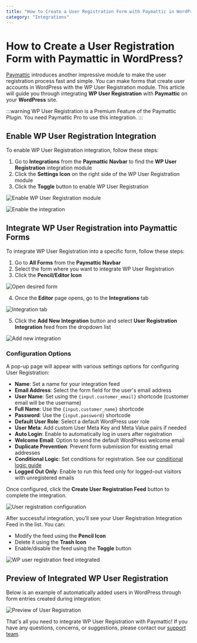 ```yaml
---
title: "How to Create a User Registration Form with Paymattic in WordPress?"
category: "Integrations"
---
```


# How to Create a User Registration Form with Paymattic in WordPress?

[Paymattic](https://paymattic.com/) introduces another impressive module to make the user registration process fast and simple. You can make forms that create user accounts in WordPress with the WP User Registration module. This article will guide you through integrating **WP User Registration** with **Paymattic** on your **WordPress** site.

:::warning
WP User Registration is a Premium Feature of the Paymattic Plugin. You need Paymattic Pro to use this integration.
:::

## Enable WP User Registration Integration 

To enable WP User Registration integration, follow these steps:

1. Go to **Integrations** from the **Paymattic Navbar** to find the **WP User Registration** integration module
2. Click the **Settings Icon** on the right side of the WP User Registration module
3. Click the **Toggle** button to enable WP User Registration

![Enable WP User Registration module](/images/integrations/how-to-create-a-user-registration-form-with-paymattic-in-wordpress/Wp-User-Registration-module-2-scaled.webp)

![Enable the integration](/images/integrations/how-to-create-a-user-registration-form-with-paymattic-in-wordpress/Enable-User-registration-module-1-scaled.webp)

## Integrate WP User Registration into Paymattic Forms

To integrate WP User Registration into a specific form, follow these steps:

1. Go to **All Forms** from the **Paymattic Navbar**
2. Select the form where you want to integrate WP User Registration
3. Click the **Pencil/Editor Icon**

![Open desired form](/images/integrations/how-to-create-a-user-registration-form-with-paymattic-in-wordpress/Open-desired-forms-scaled.webp)

4. Once the **Editor** page opens, go to the **Integrations** tab

![Integration tab](/images/integrations/how-to-create-a-user-registration-form-with-paymattic-in-wordpress/Integration-tab.webp)

5. Click the **Add New Integration** button and select **User Registration Integration** feed from the dropdown list

![Add new integration](/images/integrations/how-to-create-a-user-registration-form-with-paymattic-in-wordpress/Add-new-integration-drop-down-scaled.webp)

### Configuration Options

A pop-up page will appear with various settings options for configuring User Registration:

- **Name**: Set a name for your integration feed
- **Email Address**: Select the form field for the user's email address
- **User Name**: Set using the `{input.customer_email}` shortcode (customer email will be the username)
- **Full Name**: Use the `{input.customer_name}` shortcode
- **Password**: Use the `{input.password}` shortcode
- **Default User Role**: Select a default WordPress user role
- **User Meta**: Add custom User Meta Key and Meta Value pairs if needed
- **Auto Login**: Enable to automatically log in users after registration
- **Welcome Email**: Option to send the default WordPress welcome email
- **Duplicate Prevention**: Prevent form submission for existing email addresses
- **Conditional Logic**: Set conditions for registration. See our [conditional logic guide](/how-to-use-conditional-logic-in-form-fields-with-paymattic)
- **Logged Out Only**: Enable to run this feed only for logged-out visitors with unregistered emails

Once configured, click the **Create User Registration Feed** button to complete the integration.

![User registration configuration](/images/integrations/how-to-create-a-user-registration-form-with-paymattic-in-wordpress/Add-new-user-registration-integration-feed-Popup-page.webp)

After successful integration, you'll see your User Registration Integration Feed in the list. You can:
- Modify the feed using the **Pencil Icon**
- Delete it using the **Trash Icon**
- Enable/disable the feed using the **Toggle** button

![WP user registration feed integrated](/images/integrations/how-to-create-a-user-registration-form-with-paymattic-in-wordpress/Wp-user-registration-feed-integrated-scaled.webp)

## Preview of Integrated WP User Registration

Below is an example of automatically added users in WordPress through form entries created during integration:

![Preview of User Registration](/images/integrations/how-to-create-a-user-registration-form-with-paymattic-in-wordpress/Preview-of-User-Registration-scaled.webp)

That's all you need to integrate WP User Registration with Paymattic! If you have any questions, concerns, or suggestions, please contact our [support team](https://wpmanageninja.com/support-tickets/?utm_source=wpmn&utm_medium=home&utm_campaign=site#/).